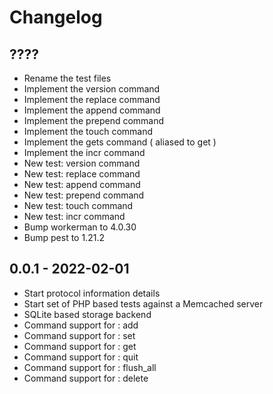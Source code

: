 # Changelog

## ????
- Rename the test files
- Implement the version command
- Implement the replace command
- Implement the append command
- Implement the prepend command
- Implement the touch command
- Implement the gets command ( aliased to get )
- Implement the incr command
- New test: version command
- New test: replace command
- New test: append command
- New test: prepend command
- New test: touch command
- New test: incr command
- Bump workerman to 4.0.30
- Bump pest to 1.21.2

## 0.0.1 - 2022-02-01
- Start protocol information details
- Start set of PHP based tests against a Memcached server
- SQLite based storage backend
- Command support for : add
- Command support for : set
- Command support for : get
- Command support for : quit
- Command support for : flush_all
- Command support for : delete
